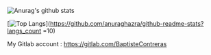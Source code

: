 ![Anurag's github stats](https://github-readme-stats.vercel.app/api?username=BaptisteContreras&show_icons=true&theme=default&hide_rank=false&rank_icon=github&include_all_commits=true&count_private=true)

[![Top Langs](https://github-readme-stats.vercel.app/api/top-langs/?username=BaptisteContreras)](https://github.com/anuraghazra/github-readme-stats?langs_count =10)


My Gitlab account :  https://gitlab.com/BaptisteContreras
